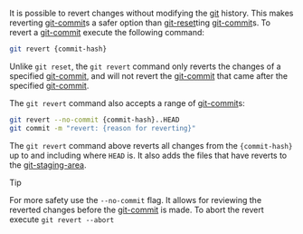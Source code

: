 It is possible to revert changes without modifying the [git](git.md) history.
This makes reverting [git-commit](git-commit.md)s a safer option than [git-reset](git-reset.md)ting [git-commit](git-commit.md)s.
To revert a [git-commit](git-commit.md) execute the following command:
```sh
git revert {commit-hash}
```

Unlike `git reset`, the `git revert` command only reverts the changes of a specified [git-commit](git-commit.md), and will not revert the [git-commit](git-commit.md) that came after the specified [git-commit](git-commit.md).

The `git revert` command also accepts a range of [git-commit](git-commit.md)s:
```sh
git revert --no-commit {commit-hash}..HEAD
git commit -m "revert: {reason for reverting}"
```

The `git revert` command above reverts all changes from the `{commit-hash}` up to and including where `HEAD` is.
It also adds the files that have reverts to the [git-staging-area](git-staging-area.md).

> [!TIP]
> For more safety use the `--no-commit` flag.
> It allows for reviewing the reverted changes before the [git-commit](git-commit.md) is made.
> To abort the revert execute `git revert --abort`

